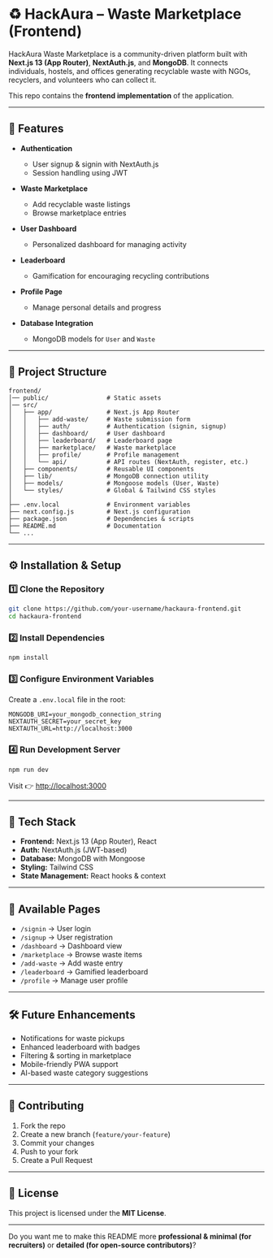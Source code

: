 

# ♻️ HackAura – Waste Marketplace (Frontend)

HackAura Waste Marketplace is a community-driven platform built with **Next.js 13 (App Router)**, **NextAuth.js**, and **MongoDB**.
It connects individuals, hostels, and offices generating recyclable waste with NGOs, recyclers, and volunteers who can collect it.

This repo contains the **frontend implementation** of the application.

---

## 🚀 Features

* **Authentication**

  * User signup & signin with NextAuth.js
  * Session handling using JWT
* **Waste Marketplace**

  * Add recyclable waste listings
  * Browse marketplace entries
* **User Dashboard**

  * Personalized dashboard for managing activity
* **Leaderboard**

  * Gamification for encouraging recycling contributions
* **Profile Page**

  * Manage personal details and progress
* **Database Integration**

  * MongoDB models for `User` and `Waste`

---

## 📂 Project Structure

```
frontend/
│── public/                # Static assets
│── src/
│   ├── app/               # Next.js App Router
│   │   ├── add-waste/     # Waste submission form
│   │   ├── auth/          # Authentication (signin, signup)
│   │   ├── dashboard/     # User dashboard
│   │   ├── leaderboard/   # Leaderboard page
│   │   ├── marketplace/   # Waste marketplace
│   │   ├── profile/       # Profile management
│   │   └── api/           # API routes (NextAuth, register, etc.)
│   ├── components/        # Reusable UI components
│   ├── lib/               # MongoDB connection utility
│   ├── models/            # Mongoose models (User, Waste)
│   └── styles/            # Global & Tailwind CSS styles
│
├── .env.local             # Environment variables
├── next.config.js         # Next.js configuration
├── package.json           # Dependencies & scripts
├── README.md              # Documentation
└── ...
```

---

## ⚙️ Installation & Setup

### 1️⃣ Clone the Repository

```bash
git clone https://github.com/your-username/hackaura-frontend.git
cd hackaura-frontend
```

### 2️⃣ Install Dependencies

```bash
npm install
```

### 3️⃣ Configure Environment Variables

Create a `.env.local` file in the root:

```env
MONGODB_URI=your_mongodb_connection_string
NEXTAUTH_SECRET=your_secret_key
NEXTAUTH_URL=http://localhost:3000
```

### 4️⃣ Run Development Server

```bash
npm run dev
```

Visit 👉 [http://localhost:3000](http://localhost:3000)

---

## 🧩 Tech Stack

* **Frontend:** Next.js 13 (App Router), React
* **Auth:** NextAuth.js (JWT-based)
* **Database:** MongoDB with Mongoose
* **Styling:** Tailwind CSS
* **State Management:** React hooks & context

---

## 📌 Available Pages

* `/signin` → User login
* `/signup` → User registration
* `/dashboard` → Dashboard view
* `/marketplace` → Browse waste items
* `/add-waste` → Add waste entry
* `/leaderboard` → Gamified leaderboard
* `/profile` → Manage user profile

---

## 🛠️ Future Enhancements

* Notifications for waste pickups
* Enhanced leaderboard with badges
* Filtering & sorting in marketplace
* Mobile-friendly PWA support
* AI-based waste category suggestions

---

## 🤝 Contributing

1. Fork the repo
2. Create a new branch (`feature/your-feature`)
3. Commit your changes
4. Push to your fork
5. Create a Pull Request

---

## 📜 License

This project is licensed under the **MIT License**.

---

Do you want me to make this README more **professional & minimal (for recruiters)** or **detailed (for open-source contributors)**?

